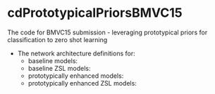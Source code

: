 # cdPrototypicalPriorsBMVC15
The code for BMVC15 submission - leveraging prototypical priors for classification to zero shot learning

- The network architecture definitions for:
	- baseline models:
	- baseline ZSL models:
	- prototypically enhanced models:
	- prototypically enhanced ZSL models:
